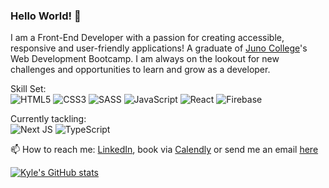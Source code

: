 ### Hello World! 👋

I am a Front-End Developer with a passion for creating accessible, responsive and user-friendly applications! A graduate of [Juno College](https://junocollege.com/)'s Web Development Bootcamp. I am always on the lookout for new challenges and opportunities to learn and grow as a developer. 

Skill Set: 
<br>
![HTML5](https://img.shields.io/badge/html5-%23E34F26.svg?style=for-the-badge&logo=html5&logoColor=white) ![CSS3](https://img.shields.io/badge/css3-%231572B6.svg?style=for-the-badge&logo=css3&logoColor=white) ![SASS](https://img.shields.io/badge/SASS-hotpink.svg?style=for-the-badge&logo=SASS&logoColor=white) ![JavaScript](https://img.shields.io/badge/javascript-%23323330.svg?style=for-the-badge&logo=javascript&logoColor=%23F7DF1E) ![React](https://img.shields.io/badge/react-%2320232a.svg?style=for-the-badge&logo=react&logoColor=%2361DAFB) ![Firebase](https://img.shields.io/badge/Firebase-039BE5?style=for-the-badge&logo=Firebase&logoColor=white)

Currently tackling:
<br>
![Next JS](https://img.shields.io/badge/Next-black?style=for-the-badge&logo=next.js&logoColor=white) ![TypeScript](https://img.shields.io/badge/typescript-%23007ACC.svg?style=for-the-badge&logo=typescript&logoColor=white)

📫 How to reach me: [LinkedIn](https://www.linkedin.com/in/kyle-kh-lau/), book via [Calendly](https://calendly.com/kylelaudev) or send me an email [here](https://kylelau.dev/#contact)

[![Kyle's GitHub stats](https://github-readme-stats.vercel.app/api?username=KyleKHL)](https://github.com/anuraghazra/github-readme-stats)
